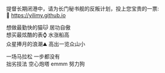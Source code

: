 提督长期闭港中，请为长门秘书舰的反叛计划，投上您宝贵的一票:  
:cake:  <https://yilimy.github.io>  


想做最勤快的猫:cat:  居功自傲  
想买最炫酷的表:watch:  水涨船高  
众星捧月的浪潮:mountain:  高出一览众山小  

一场马拉松 一步都没有  
拙劣技法  空心炮塔
emmm 努力狗
